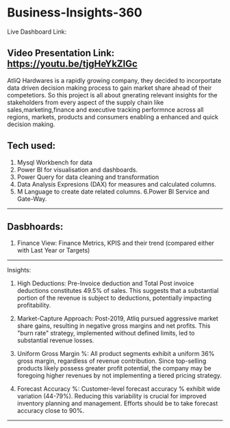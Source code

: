 # Business-Insights-360
Live Dashboard Link: 

Video Presentation Link: https://youtu.be/tjgHeYkZlGc
------------------------------
AtliQ Hardwares is a rapidly growing company, they decided to incorportate data driven decision making process to gain market share ahead of their competetiors.
So this project is all about gnerating relevant insights for the stakeholders from every aspect of the supply chain like sales,marketing,finance and executive tracking performnce across all regions, markets, products and consumers enabling a enhanced and quick decision making.

Tech used:
-------------
1. Mysql Workbench for data 
2. Power BI for visualisation and dashboards.
3. Power Query for data cleaning and transformation
4. Data Analysis Expresions (DAX) for measures and calculated columns.
5. M Language to create date related columns.
6.Power BI Service and Gate-Way.

----------------------------------------------------------------
Dasbhoards:
------------------------------------
1. Finance View:
Finance Metrics, KPIS and their trend (compared either with Last Year or Targets)




--------------------------------------
Insights:

1. High Deductions:
Pre-Invoice deduction and Total Post invoice deductions constitutes 49.5% of sales. This suggests that a substantial portion of the revenue is subject to deductions, potentially impacting profitability.

2. Market-Capture Approach:
Post-2019, Atliq pursued aggressive market share gains, resulting in negative gross margins and net profits. This "burn rate" strategy, implemented without defined limits, led to substantial revenue losses.

3. Uniform Gross Margin %:
All product segments exhibit a uniform 36% gross margin, regardless of revenue contribution. Since top-selling products likely possess greater profit potential, the company may be foregoing higher revenues by not implementing a tiered pricing strategy.

4. Forecast Accuracy %:
Customer-level forecast accuracy % exhibit  wide variation (44-79%). Reducing this variability is crucial for improved inventory planning and management. Efforts should be to take forecast accuracy close to 90%.


--------------------------------------------------------------------------



